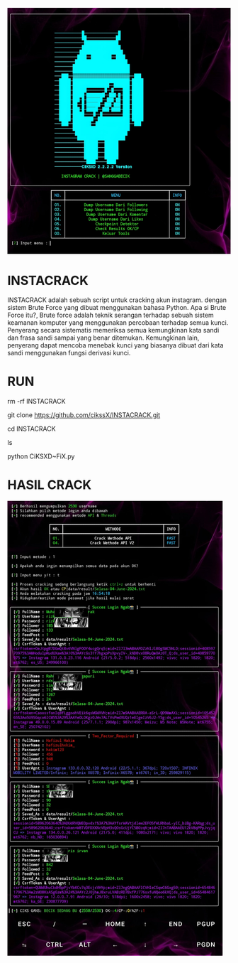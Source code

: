 ![alt text](https://github.com/cikssX/INSTACRACK/blob/main/View%20crack.jpeg?raw=true)


# INSTACRACK
INSTACRACK adalah sebuah script untuk cracking akun instagram. dengan sistem Brute Force yang dibuat menggunakan bahasa Python. Apa si Brute Force itu?, Brute force adalah teknik serangan terhadap sebuah sistem keamanan komputer yang menggunakan percobaan terhadap semua kunci. Penyerang secara sistematis memeriksa semua kemungkinan kata sandi dan frasa sandi sampai yang benar ditemukan. Kemungkinan lain, penyerang dapat mencoba menebak kunci yang biasanya dibuat dari kata sandi menggunakan fungsi derivasi kunci.

# RUN
rm -rf INSTACRACK

git clone  https://github.com/cikssX/INSTACRACK.git

 cd INSTACRACK

 ls

 python CiKSXD~FiX.py
# HASIL CRACK
![alt text](https://github.com/cikssX/INSTACRACK/blob/main/Crack%20result.jpeg?raw=true)
